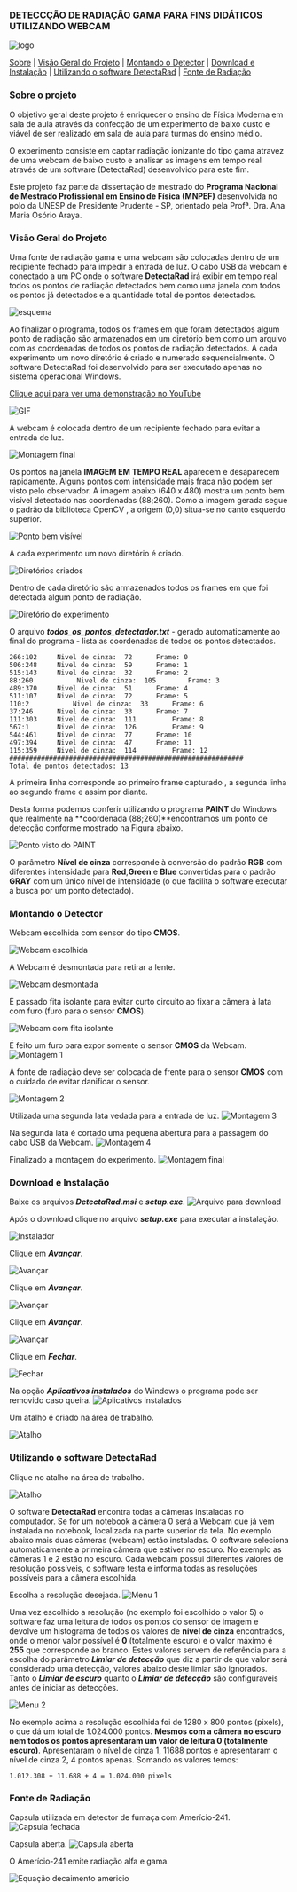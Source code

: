 ### DETECCÇÃO DE RADIAÇÃO GAMA PARA FINS DIDÁTICOS UTILIZANDO WEBCAM


![logo](https://github.com/HenriqueCesarFonseca/gamma_detector/blob/main/Imagens/radiacao_2.png)


[Sobre](https://github.com/HenriqueCesarFonseca/gamma_detector#sobre-o-projeto) | [Visão Geral do Projeto](https://github.com/HenriqueCesarFonseca/gamma_detector#sobre-o-projeto) | [Montando o Detector](https://github.com/HenriqueCesarFonseca/gamma_detector#montando-o-detector) | [Download e Instalação](https://github.com/HenriqueCesarFonseca/gamma_detector#download-e-instala%C3%A7%C3%A3o) | [Utilizando o software DetectaRad](https://github.com/HenriqueCesarFonseca/gamma_detector#utilizando-o-software-detectarad) | [Fonte de Radiação](https://github.com/HenriqueCesarFonseca/gamma_detector#fonte-de-radia%C3%A7%C3%A3o)



### **Sobre o projeto**
O objetivo geral deste projeto é enriquecer o ensino de Física Moderna em sala de aula através da confecção de um experimento de baixo custo e viável de ser realizado em sala de aula para turmas do ensino médio.

O experimento consiste em captar radiação ionizante do tipo gama atravez de uma webcam de baixo custo e analisar as imagens em tempo real através de um software (DetectaRad) desenvolvido para este fim.

Este projeto faz parte da dissertação de mestrado do **Programa Nacional de Mestrado Profissional em Ensino de Física (MNPEF)** desenvolvida no polo da UNESP de Presidente Prudente - SP, orientado pela Profª. Dra. Ana Maria Osório Araya.
 

 ### **Visão Geral do Projeto**

Uma fonte de radiação gama e uma webcam são colocadas dentro de um recipiente fechado para impedir a entrada de luz. O cabo USB da webcam é conectado a um PC onde o software **DetectaRad** irá exibir em tempo real todos os pontos de radiação detectados bem como uma janela com todos os pontos já detectados e a quantidade total de pontos detectados.

![esquema](https://github.com/HenriqueCesarFonseca/gamma_detector/blob/main/Imagens/VIS%C3%83O%20GERAL.bmp)

Ao finalizar o programa, todos os frames em que foram detectados algum ponto de radiação são armazenados em um diretório bem como um arquivo com as coordenadas de todos os pontos de radiação detectados. A cada experimento um novo diretório é criado e numerado sequencialmente.
O software DetectaRad foi desenvolvido para ser executado apenas no sistema operacional Windows.

[Clique aqui para ver uma demonstração no YouTube](https://youtu.be/BfPhDDmZTyQ)

![GIF](https://github.com/HenriqueCesarFonseca/gamma_detector/blob/main/Imagens/gif_2.gif)

A webcam é colocada dentro de um recipiente fechado para evitar a entrada de luz.



![Montagem final](https://github.com/HenriqueCesarFonseca/gamma_detector/blob/main/Imagens/MONTAGEM%20FINAL%20RESIZED%20640%20X%20480.bmp)

Os pontos na janela **IMAGEM EM TEMPO REAL** aparecem e desaparecem rapidamente. Alguns pontos com intensidade mais fraca não podem ser visto pelo observador. A imagem abaixo (640 x 480) mostra um ponto bem visível detectado nas coordenadas (88;260). Como a imagem gerada segue o padrão da biblioteca OpenCV , a origem (0,0) situa-se no canto esquerdo superior.

![Ponto bem visível](https://github.com/HenriqueCesarFonseca/gamma_detector/blob/main/Imagens/imagem_captada_3.bmp)


A cada experimento um novo diretório é criado.

![Diretórios criados](https://github.com/HenriqueCesarFonseca/gamma_detector/blob/main/Imagens/DIRETORIO%20COM%20EXPERIMENTOS.png)

Dentro de cada diretório são armazenados todos os frames em que foi detectada algum ponto de radiação.

![Diretório do experimento](https://github.com/HenriqueCesarFonseca/gamma_detector/blob/main/Imagens/DIRETORIO%20DO%20EXPERIMENTO.png)

O arquivo  ***todos_os_pontos_detectador.txt*** - gerado automaticamente ao final do programa - lista as coordenadas de todos os pontos detectados.

```
266:102		Nivel de cinza:  72		 Frame: 0
506:248		Nivel de cinza:  59		 Frame: 1
515:143		Nivel de cinza:  32		 Frame: 2
88:260           Nivel de cinza:  105		 Frame: 3
489:370		Nivel de cinza:  51		 Frame: 4
511:107		Nivel de cinza:  72		 Frame: 5
110:2	        Nivel de cinza:  33		 Frame: 6
37:246		Nivel de cinza:  33		 Frame: 7
111:303		Nivel de cinza:  111		 Frame: 8
567:1		Nivel de cinza:  126		 Frame: 9
544:461		Nivel de cinza:  77		 Frame: 10
497:394		Nivel de cinza:  47		 Frame: 11
115:359		Nivel de cinza:  114		 Frame: 12
###########################################################
Total de pontos detectados: 13

```

A primeira linha corresponde ao primeiro frame capturado , a segunda linha ao segundo frame e assim por diante.

Desta forma podemos conferir utilizando o programa **PAINT** do Windows que realmente na **coordenada (88;260)**encontramos um ponto de detecção conforme mostrado na Figura abaixo.

![Ponto visto do PAINT](https://github.com/HenriqueCesarFonseca/gamma_detector/blob/main/Imagens/PONTO%20VISTO%20PELO%20PAINT%201.bmp)


O parâmetro **Nível de cinza** corresponde à conversão do padrão **RGB** com diferentes intensidade para **Red**,**Green** e **Blue** convertidas para o padrão **GRAY** com um único nível de intensidade (o que facilita o software executar a busca por um ponto detectado).





 ### **Montando o Detector**

Webcam escolhida com sensor do tipo **CMOS**.

![Webcam escolhida](https://github.com/HenriqueCesarFonseca/gamma_detector/blob/main/Imagens/WEBCAM%20ESCOLHIDA.bmp)

A Webcam é desmontada para retirar a lente.

![Webcam desmontada](https://github.com/HenriqueCesarFonseca/gamma_detector/blob/main/Imagens/WEBCAM%20DESMONTADA.bmp)

É passado fita isolante para evitar curto circuito ao fixar a câmera à lata com furo (furo para o sensor **CMOS**).

![Webcam com fita isolante](https://github.com/HenriqueCesarFonseca/gamma_detector/blob/main/Imagens/WEBCAM%20COM%20FITA%20ISOLANTE.bmp)


É feito um furo para expor somente o sensor **CMOS** da Webcam.
![Montagem 1](https://github.com/HenriqueCesarFonseca/gamma_detector/blob/main/Imagens/MONTAGEM%201.bmp)

A fonte de radiação deve ser colocada de frente para o sensor **CMOS** com o cuidado de evitar danificar o sensor.

![Montagem 2](https://github.com/HenriqueCesarFonseca/gamma_detector/blob/main/Imagens/MONTAGEM%202.bmp)


Utilizada uma segunda lata vedada para a entrada de luz.
![Montagem 3](https://github.com/HenriqueCesarFonseca/gamma_detector/blob/main/Imagens/MONTAGEM%203.bmp)


Na segunda lata é cortado uma pequena abertura para a passagem do cabo USB da Webcam.
![Montagem 4](https://github.com/HenriqueCesarFonseca/gamma_detector/blob/main/Imagens/MONTAGEM%204.bmp)


Finalizado a montagem do experimento.
![Montagem final](https://github.com/HenriqueCesarFonseca/gamma_detector/blob/main/Imagens/MONTAGEM%20FINAL%20RESIZED%20640%20X%20480.bmp)


 ### **Download e Instalação**

Baixe os arquivos ***DetectaRad.msi*** e ***setup.exe***.
![Arquivo para download](https://github.com/HenriqueCesarFonseca/gamma_detector/blob/main/Imagens/DOWNLOAD%201.bmp)

Após o download clique no arquivo ***setup.exe*** para executar a instalação.

![Instalador](https://github.com/HenriqueCesarFonseca/gamma_detector/blob/main/Imagens/DOWNLOAD%202.png)


Clique em ***Avançar***.

![Avançar](https://github.com/HenriqueCesarFonseca/gamma_detector/blob/main/Imagens/BEM%20VINDO%201.png)

Clique em ***Avançar***.

![Avançar](https://github.com/HenriqueCesarFonseca/gamma_detector/blob/main/Imagens/BEM%20VINDO%202.png)

Clique em ***Avançar***.

![Avançar](https://github.com/HenriqueCesarFonseca/gamma_detector/blob/main/Imagens/BEM%20VINDO%203.png)

Clique em ***Fechar***.

![Fechar](https://github.com/HenriqueCesarFonseca/gamma_detector/blob/main/Imagens/BEM%20VINDO%204.png)



Na opção ***Aplicativos instalados*** do Windows o programa pode ser removido caso queira.
![Aplicativos instalados](https://github.com/HenriqueCesarFonseca/gamma_detector/blob/main/Imagens/APLICATIVOS%20INSTALADOS.png)


Um atalho é criado na área de trabalho.

![Atalho](https://github.com/HenriqueCesarFonseca/gamma_detector/blob/main/Imagens/ATALHO%201.png)





### **Utilizando o software DetectaRad**

Clique no atalho na área de trabalho.

![Atalho](https://github.com/HenriqueCesarFonseca/gamma_detector/blob/main/Imagens/ATALHO%201.png)

O software **DetectaRad** encontra todas a câmeras instaladas no computador. Se for um notebook a câmera 0 será a Webcam que já vem instalada no notebook, localizada na parte superior da tela. No exemplo abaixo mais duas câmeras (webcam) estão instaladas. O software seleciona automaticamente a primeira câmera que estiver no escuro. No exemplo as câmeras 1 e 2 estão no escuro. Cada webcam possui diferentes valores de resolução possíveis, o software testa e informa todas as resoluções possíveis para a câmera escolhida.

Escolha a resolução desejada.
![Menu 1](https://github.com/HenriqueCesarFonseca/gamma_detector/blob/main/Imagens/PROGRAMA%201.png)

Uma vez escolhido a resolução (no exemplo foi escolhido o valor 5) o software faz uma leitura de todos os pontos do sensor de imagem e devolve um histograma de todos os valores de **nível de cinza** encontrados, onde o menor valor possível é **0** (totalmente escuro) e o valor máximo é **255** que corresponde ao branco. Estes valores servem de referência para a escolha do parâmetro ***Limiar de detecção*** que diz a partir de que valor será considerado uma detecção, valores abaixo deste limiar são ignorados.
Tanto o ***Limiar de escuro*** quanto o ***Limiar de detecção*** são configuraveis antes de iniciar as detecções.

![Menu 2](https://github.com/HenriqueCesarFonseca/gamma_detector/blob/main/Imagens/PROGRAMA%202.png)

No exemplo acima a resolução escolhida foi de 1280 x 800 pontos (pixels), o que dá um total de 1.024.000 pontos. **Mesmos com a câmera no escuro nem todos os pontos apresentaram um valor de leitura 0 (totalmente escuro)**. Apresentaram o nível de cinza 1, 11688 pontos e apresentaram o nível de cinza 2, 4 pontos apenas.
Somando os valores temos:
```
1.012.308 + 11.688 + 4 = 1.024.000 pixels
```

### **Fonte de Radiação**

Capsula utilizada em detector de fumaça com Amerício-241.
![Capsula fechada](https://github.com/HenriqueCesarFonseca/gamma_detector/blob/main/Imagens/CAPSULA%20FECHADA.bmp)


Capsula aberta. 
![Capsula aberta](https://github.com/HenriqueCesarFonseca/gamma_detector/blob/main/Imagens/CAPSULA%20ABERTA.bmp)


O Amerício-241 emite radiação alfa e gama.

![Equação decaimento americio](https://github.com/HenriqueCesarFonseca/gamma_detector/blob/main/Imagens/EQUA%C3%87%C3%83O.png)





